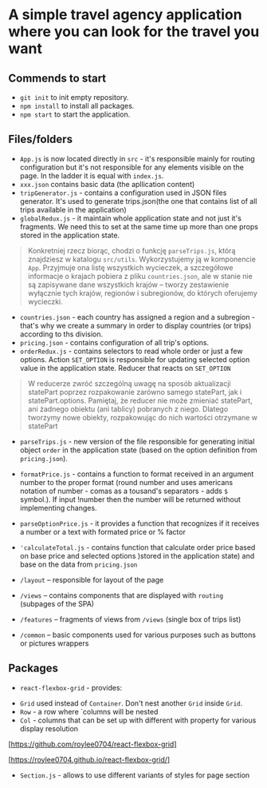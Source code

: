 # A simple travel agency application where you can look for the travel you want

## Commends to start
- `git init` to init empty repository.
- `npm install` to install all packages.
- `npm start` to start the application.


## Files/folders
- `App.js` is now located directly in `src` - it's responsible mainly for routing configuration but it's not responsible for any elements visible on the page. In the ladder it is equal with `index.js`.
- `xxx.json` contains basic data (the apllication content)
- `tripGenerator.js` - contains a configuration used in JSON files generator. It's used to generate trips.json(the one that contains list of all trips available in the application)
- `globalRedux.js` - it maintain whole application state and not just it's fragments. We need this to set at the same time up more than one props stored in the application state.
>Konkretniej rzecz biorąc, chodzi o funkcję `parseTrips.js`, którą znajdziesz w katalogu `src/utils`. Wykorzystujemy ją w komponencie `App`. Przyjmuje ona listę wszystkich wycieczek, a szczegółowe informacje o krajach pobiera z pliku `countries.json`, ale w stanie nie są zapisywane dane wszystkich krajów – tworzy zestawienie wyłącznie tych krajów, regionów i subregionów, do których oferujemy wycieczki.
- `countries.json` - each country has assigned a region and a subregion - that's why we create a summary in order to display countries (or trips) according to ths division.
- `pricing.json` - contains configuration of all trip's options.
- `orderRedux.js` - contains selectors to read whole order or just a few options. Action `SET_OPTION` is responsible for updating selected option value in the application state. Reducer that reacts on `SET_OPTION`
> W reducerze zwróć szczególną uwagę na sposób aktualizacji statePart poprzez rozpakowanie zarówno samego statePart, jak i statePart.options. Pamiętaj, że reducer nie może zmieniać statePart, ani żadnego obiektu (ani tablicy) pobranych z niego. Dlatego tworzymy nowe obiekty, rozpakowując do nich wartości otrzymane w statePart
- `parseTrips.js` - new version of the file responsible for generating initial object `order` in the application state (based on the option definition from `pricing.json`).
- `formatPrice.js` - contains a function to format received in an argument number to the proper format (round number and uses americans notation of number - comas as a tousand's separators - adds `$` symbol.). If input !number then the number will be returned without implementing changes.
- `parseOptionPrice.js` - it provides a function that recognizes if it receives a number or a text with formated price or % factor
- `'calculateTotal.js` - contains function that calculate order price based on base price and selected options )stored in the application state) and base on the data from `pricing.json`




- `/layout` – responsible for layout of the page
- `/views` – contains components that are displayed with `routing` (subpages of the SPA)
- `/features` – fragments of views from `/views` (single box of trips list)
- `/common` – basic components used for various purposes such as buttons or pictures wrappers


## Packages
- `react-flexbox-grid` - provides:
* `Grid` used instead of `Container`. Don't nest another `Grid` inside `Grid`.
* `Row` - a row where `columns will be nested
* `Col` - columns that can be set up with different with property for various display resolution

[https://github.com/roylee0704/react-flexbox-grid]

[https://roylee0704.github.io/react-flexbox-grid/]

- `Section.js` - allows to use different variants of styles for page section
